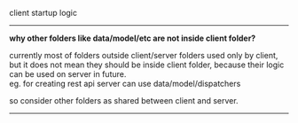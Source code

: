 client startup logic

---

**why other folders like data/model/etc are not inside client folder?**

currently most of folders outside client/server folders used only by client,  
but it does not mean they should be inside client folder, because
their logic can be used on server in future.  
eg. for creating rest api server can use data/model/dispatchers

so consider other folders as shared between client and server.

---